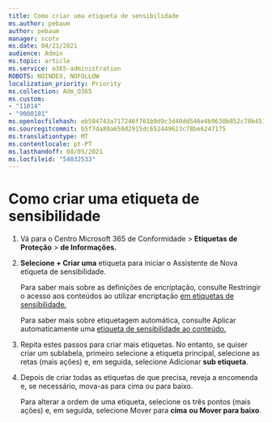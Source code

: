 ```yaml
---
title: Como criar uma etiqueta de sensibilidade
ms.author: pebaum
author: pebaum
manager: scotv
ms.date: 04/21/2021
audience: Admin
ms.topic: article
ms.service: o365-administration
ROBOTS: NOINDEX, NOFOLLOW
localization_priority: Priority
ms.collection: Adm_O365
ms.custom:
- "11014"
- "9000181"
ms.openlocfilehash: eb584743a717246f761b9d9c3d40dd546e4b9630b852c70b45165edcc29e5859
ms.sourcegitcommit: b5f7da89a650d2915dc652449623c78be6247175
ms.translationtype: MT
ms.contentlocale: pt-PT
ms.lasthandoff: 08/05/2021
ms.locfileid: "54032533"
---
```

# <a name="how-to-create-a-sensitivity-label"></a>Como criar uma etiqueta de sensibilidade

1. Vá para o Centro Microsoft 365 de Conformidade > **Etiquetas de Proteção**  >  **de Informações.**

1. **Selecione + Criar uma** etiqueta para iniciar o Assistente de Nova etiqueta de sensibilidade.

    Para saber mais sobre as definições de encriptação, consulte Restringir o acesso aos conteúdos ao utilizar encriptação [em etiquetas de sensibilidade.](https://go.microsoft.com/fwlink/?linkid=2106331)

    Para saber mais sobre etiquetagem automática, consulte Aplicar automaticamente uma [etiqueta de sensibilidade ao conteúdo.](https://go.microsoft.com/fwlink/?linkid=2105837)

1. Repita estes passos para criar mais etiquetas. No entanto, se quiser criar um sublabela, primeiro selecione a etiqueta principal, selecione as retas (mais ações) e, em seguida, selecione Adicionar **sub etiqueta**.

1. Depois de criar todas as etiquetas de que precisa, reveja a encomenda e, se necessário, mova-as para cima ou para baixo. 
    
    Para alterar a ordem de uma etiqueta, selecione os três pontos (mais ações) e, em seguida, selecione Mover para **cima** **ou Mover para baixo**.
